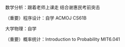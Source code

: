 数学分析：跟着老师上课走 结合谢惠民考前突击

（重要）程序设计：自学 ACMOJ CS61B

大学物理：自学 

（重要）概率统计：Introduction to Probability MIT6.041

